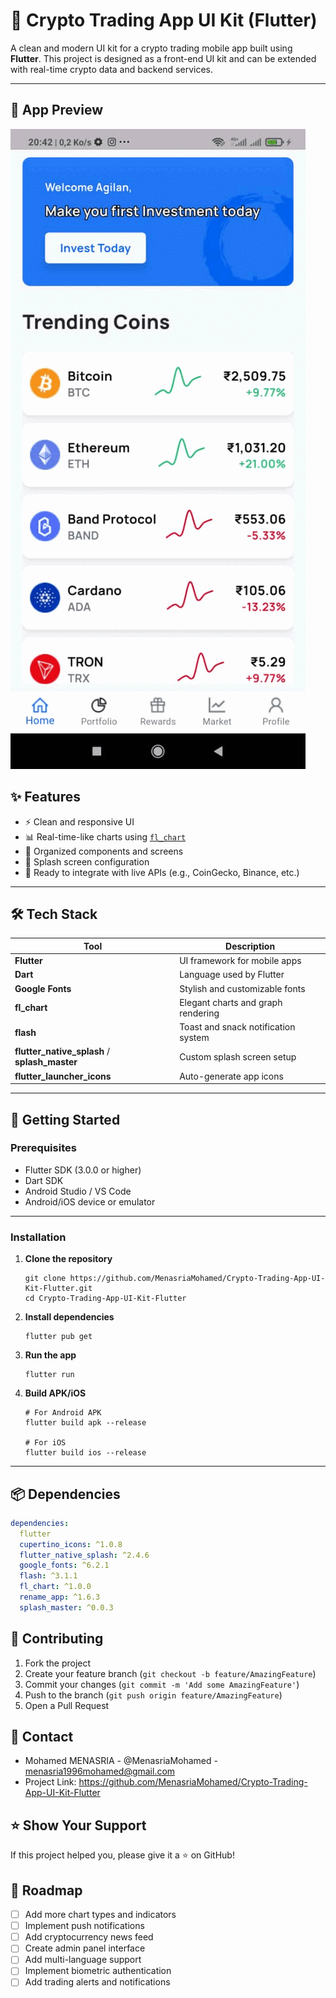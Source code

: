 # 💸 Crypto Trading App UI Kit (Flutter)

A clean and modern UI kit for a crypto trading mobile app built using **Flutter**. This project is designed as a front-end UI kit and can be extended with real-time crypto data and backend services.

---

## 🎥 App Preview

![App Preview](screenshots/animated.gif)

## ✨ Features

- ⚡ Clean and responsive UI
- 📊 Real-time-like charts using [`fl_chart`](https://pub.dev/packages/fl_chart)
- 🧩 Organized components and screens
- 🚀 Splash screen configuration
- 📱 Ready to integrate with live APIs (e.g., CoinGecko, Binance, etc.)

---

## 🛠️ Tech Stack

| Tool                                          | Description                         |
| --------------------------------------------- | ----------------------------------- |
| **Flutter**                                   | UI framework for mobile apps        |
| **Dart**                                      | Language used by Flutter            |
| **Google Fonts**                              | Stylish and customizable fonts      |
| **fl_chart**                                  | Elegant charts and graph rendering  |
| **flash**                                     | Toast and snack notification system |
| **flutter_native_splash** / **splash_master** | Custom splash screen setup          |
| **flutter_launcher_icons**                    | Auto-generate app icons             |

---

## 🚀 Getting Started

### Prerequisites

- Flutter SDK (3.0.0 or higher)
- Dart SDK
- Android Studio / VS Code
- Android/iOS device or emulator

---

### Installation

1. **Clone the repository**
   ```
   git clone https://github.com/MenasriaMohamed/Crypto-Trading-App-UI-Kit-Flutter.git
   cd Crypto-Trading-App-UI-Kit-Flutter
   ```
2. **Install dependencies**
   ```
   flutter pub get
   ```
3. **Run the app**
   ```
   flutter run
   ```
4. **Build APK/iOS**

   ```
   # For Android APK
   flutter build apk --release

   # For iOS
   flutter build ios --release
   ```

---

## 📦 Dependencies

```yaml
dependencies:
  flutter
  cupertino_icons: ^1.0.8
  flutter_native_splash: ^2.4.6
  google_fonts: ^6.2.1
  flash: ^3.1.1
  fl_chart: ^1.0.0
  rename_app: ^1.6.3
  splash_master: ^0.0.3
```

## 🤝 Contributing

1. Fork the project
2. Create your feature branch (`git checkout -b feature/AmazingFeature`)
3. Commit your changes (`git commit -m 'Add some AmazingFeature'`)
4. Push to the branch (`git push origin feature/AmazingFeature`)
5. Open a Pull Request

## 📧 Contact

- Mohamed MENASRIA - @MenasriaMohamed - menasria1996mohamed@gmail.com
- Project Link: https://github.com/MenasriaMohamed/Crypto-Trading-App-UI-Kit-Flutter

## ⭐ Show Your Support

If this project helped you, please give it a ⭐ on GitHub!

## 🔮 Roadmap

- [ ] Add more chart types and indicators
- [ ] Implement push notifications
- [ ] Add cryptocurrency news feed
- [ ] Create admin panel interface
- [ ] Add multi-language support
- [ ] Implement biometric authentication
- [ ] Add trading alerts and notifications
